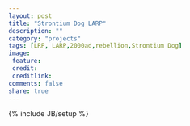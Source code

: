 ```yaml
---
layout: post
title: "Strontium Dog LARP"
description: ""
category: "projects"
tags: [LRP, LARP,2000ad,rebellion,Strontium Dog]
image:
 feature:
 credit:
 creditlink:
comments: false
share: true
---
```

{% include JB/setup %}

